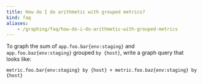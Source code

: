 ```yaml
---
title: How do I do arithmetic with grouped metrics?
kind: faq
aliases:
    - /graphing/faq/how-do-i-do-arithmetic-with-grouped-metrics
---
```


To graph the sum of `app.foo.bar{env:staging}` and `app.foo.baz{env:staging}`
grouped `by {host}`, write a graph query that looks like:

```
metric.foo.bar{env:staging} by {host} + metric.foo.baz{env:staging} by {host}
```

